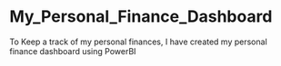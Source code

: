 # My_Personal_Finance_Dashboard
To Keep a track of my personal finances, I have created my personal finance dashboard using PowerBI
